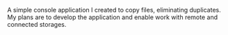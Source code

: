 A simple console application I created to copy files, eliminating duplicates. My plans are to develop the application and enable work with remote and connected storages.